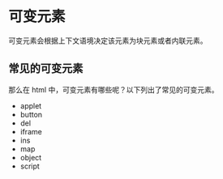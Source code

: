# 可变元素

可变元素会根据上下文语境决定该元素为块元素或者内联元素。

## 常见的可变元素

那么在 html 中，可变元素有哪些呢？以下列出了常见的可变元素。

- applet
- button 
- del 
- iframe
- ins 
- map 
- object
- script